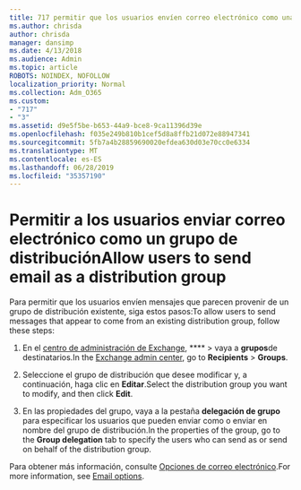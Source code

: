 ```yaml
---
title: 717 permitir que los usuarios envíen correo electrónico como una lista de distribución
ms.author: chrisda
author: chrisda
manager: dansimp
ms.date: 4/13/2018
ms.audience: Admin
ms.topic: article
ROBOTS: NOINDEX, NOFOLLOW
localization_priority: Normal
ms.collection: Adm_O365
ms.custom:
- "717"
- "3"
ms.assetid: d9e5f5be-b653-44a9-bce8-9ca11396d39e
ms.openlocfilehash: f035e249b810b1cef5d8a8ffb21d072e88947341
ms.sourcegitcommit: 5fb7a4b28859690020efdea630d03e70cc0e6334
ms.translationtype: MT
ms.contentlocale: es-ES
ms.lasthandoff: 06/28/2019
ms.locfileid: "35357190"
---
```

# <a name="allow-users-to-send-email-as-a-distribution-group"></a><span data-ttu-id="d2d88-102">Permitir a los usuarios enviar correo electrónico como un grupo de distribución</span><span class="sxs-lookup"><span data-stu-id="d2d88-102">Allow users to send email as a distribution group</span></span>

<span data-ttu-id="d2d88-103">Para permitir que los usuarios envíen mensajes que parecen provenir de un grupo de distribución existente, siga estos pasos:</span><span class="sxs-lookup"><span data-stu-id="d2d88-103">To allow users to send messages that appear to come from an existing distribution group, follow these steps:</span></span>

1. <span data-ttu-id="d2d88-104">En el [centro de administración de Exchange](https://outlook.office365.com/ecp/), \*\*\*\* \> vaya a **grupos**de destinatarios.</span><span class="sxs-lookup"><span data-stu-id="d2d88-104">In the [Exchange admin center](https://outlook.office365.com/ecp/), go to **Recipients** \> **Groups**.</span></span>

2. <span data-ttu-id="d2d88-105">Seleccione el grupo de distribución que desee modificar y, a continuación, haga clic en **Editar**.</span><span class="sxs-lookup"><span data-stu-id="d2d88-105">Select the distribution group you want to modify, and then click **Edit**.</span></span>

3. <span data-ttu-id="d2d88-106">En las propiedades del grupo, vaya a la pestaña **delegación de grupo** para especificar los usuarios que pueden enviar como o enviar en nombre del grupo de distribución.</span><span class="sxs-lookup"><span data-stu-id="d2d88-106">In the properties of the group, go to the **Group delegation** tab to specify the users who can send as or send on behalf of the distribution group.</span></span>

<span data-ttu-id="d2d88-107">Para obtener más información, consulte [Opciones de correo electrónico](https://technet.microsoft.com/library/bb124513.aspx#groupdelegation).</span><span class="sxs-lookup"><span data-stu-id="d2d88-107">For more information, see [Email options](https://technet.microsoft.com/library/bb124513.aspx#groupdelegation).</span></span>
